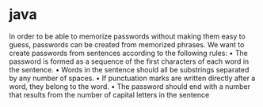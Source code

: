 # java
In order to be able to memorize passwords without making them easy to guess, passwords can be created from memorized phrases. We want to create passwords from sentences according to the following rules:
• The password is formed as a sequence of the first characters of each word in the sentence.
• Words in the sentence should all be substrings separated by any number of spaces.
• If punctuation marks are written directly after a word, they belong to the word.
• The password should end with a number that results from the number of capital letters in the sentence
